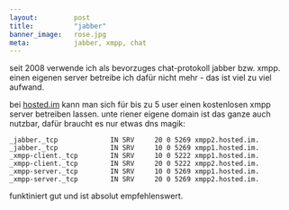 ```yaml
---
layout: 	    post
title:  	    "jabber"
banner_image:   rose.jpg
meta:		    jabber, xmpp, chat
---
```


seit 2008 verwende ich als bevorzuges chat-protokoll jabber bzw. xmpp. einen eigenen server betreibe ich dafür nicht mehr - das ist viel zu viel aufwand.

bei [hosted.im](http://hosted.im) kann man sich für bis zu 5 user einen kostenlosen xmpp server betreiben lassen. unte riener eigene domain ist das ganze auch nutzbar, dafür braucht es nur etwas dns magik:

    _jabber._tcp             IN SRV     20 0 5269 xmpp2.hosted.im.
    _jabber._tcp             IN SRV     10 0 5269 xmpp1.hosted.im.
    _xmpp-client._tcp        IN SRV     10 0 5222 xmpp1.hosted.im.
    _xmpp-client._tcp        IN SRV     20 0 5222 xmpp2.hosted.im.
    _xmpp-server._tcp        IN SRV     10 0 5269 xmpp1.hosted.im.
    _xmpp-server._tcp        IN SRV     20 0 5269 xmpp2.hosted.im.
    
funktiniert gut und ist absolut empfehlenswert.
